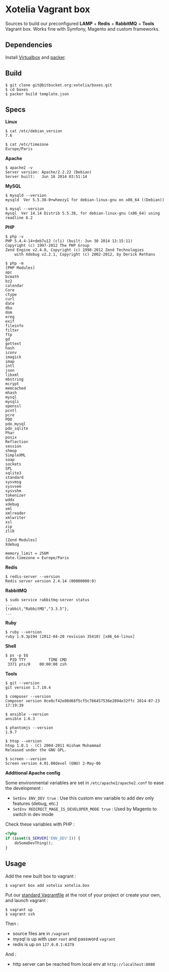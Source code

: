 # Xotelia Vagrant box

Sources to build our preconfigured **LAMP** + **Redis** + **RabbitMQ** + **Tools** Vagrant box.
Works fine with Symfony, Magento and custom frameworks.

## Dependencies

Install [Virtualbox](https://www.virtualbox.org/wiki/Downloads) and [packer](http://www.packer.io/downloads.html).

## Build

```
$ git clone git@bitbucket.org:xotelia/boxes.git
$ cd boxes
$ packer build template.json
```

## Specs

**Linux**
```
$ cat /etc/debian_version
7.6
```
```
$ cat /etc/timezone
Europe/Paris
```

**Apache**
```
$ apache2 -v
Server version: Apache/2.2.22 (Debian)
Server built:   Jun 16 2014 03:51:14
```

**MySQL**
```
$ mysqld --version
mysqld  Ver 5.5.38-0+wheezy1 for debian-linux-gnu on x86_64 ((Debian))
```
```
$ mysql --version
mysql  Ver 14.14 Distrib 5.5.38, for debian-linux-gnu (x86_64) using readline 6.2
```

**PHP**
```
$ php -v
PHP 5.4.4-14+deb7u12 (cli) (built: Jun 30 2014 13:15:11)
Copyright (c) 1997-2012 The PHP Group
Zend Engine v2.4.0, Copyright (c) 1998-2012 Zend Technologies
    with Xdebug v2.2.1, Copyright (c) 2002-2012, by Derick Rethans
```
```
$ php -m
[PHP Modules]
apc
bcmath
bz2
calendar
Core
ctype
curl
date
dba
dom
ereg
exif
fileinfo
filter
ftp
gd
gettext
hash
iconv
imagick
imap
intl
json
libxml
mbstring
mcrypt
memcached
mhash
mysql
mysqli
openssl
pcntl
pcre
PDO
pdo_mysql
pdo_sqlite
Phar
posix
Reflection
session
shmop
SimpleXML
soap
sockets
SPL
sqlite3
standard
sysvmsg
sysvsem
sysvshm
tokenizer
wddx
xdebug
xml
xmlreader
xmlwriter
xsl
zip
zlib

[Zend Modules]
Xdebug
```
```
memory_limit = 256M
date.timezone = Europe/Paris
```

**Redis**
```
$ redis-server --version
Redis server version 2.4.14 (00000000:0)
```

**RabbitMQ**
```
$ sudo service rabbitmq-server status
...
{rabbit,"RabbitMQ","3.3.5"},
...
```

**Ruby**
```
$ ruby --version
ruby 1.9.3p194 (2012-04-20 revision 35410) [x86_64-linux]
```

**Shell**
```
$ ps -p $$
  PID TTY          TIME CMD
 3371 pts/0    00:00:00 zsh
```

**Tools**
```
$ git --version
git version 1.7.10.4
```
```
$ composer --version
Composer version 0ce0cf42e80d68f5cf5c766457536e2894e32ffc 2014-07-23 17:19:39
```
```
$ ansible --version
ansible 1.6.3
```
```
$ phantomjs --version
1.9.7
```
```
$ htop --version
htop 1.0.1 - (C) 2004-2011 Hisham Muhammad
Released under the GNU GPL.
```
```
$ screen --version
Screen version 4.01.00devel (GNU) 2-May-06
```

**Additional Apache config**

Some environmental variables are set in `/etc/apache2/apache2.conf` to ease the development :

* `SetEnv ENV_DEV true` : Use this custom env variable to add dev only features (debug, etc.)
* `SetEnv REDIRECT_MAGE_IS_DEVELOPER_MODE true` : Used by Magento to switch in dev mode

Check these variables with PHP :
```php
<?php
if (isset($_SERVER['ENV_DEV'])) {
    doSomeDevThing();
}
```

## Usage

Add the new built box to vagrant :
```
$ vagrant box add xotelia xotelia.box
```

Put our [standard Vagrantfile]() at the root of your project or create your own, and launch vagrant :
```
$ vagrant up
$ vagrant ssh
```

Then :

* source files are in `/vagrant`
* mysql is up with user `root` and password `vagrant`
* redis is up on `127.0.0.1:6379`

And :

* http server can be reached from local env at `http://localhost:8080`
